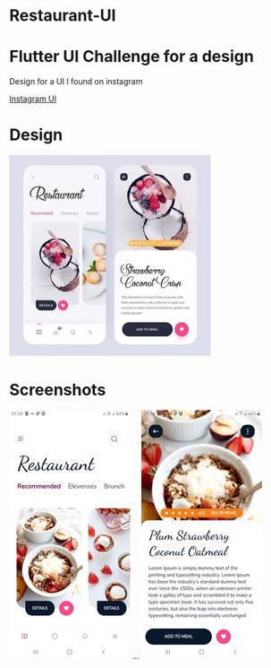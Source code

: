 # Restaurant-UI

# Flutter UI Challenge for a design

Design for a UI I found on instagram 

[Instagram UI](https://www.instagram.com/p/CBGeqyAhs8m/)

# Design

![alt text](https://github.com/CodeDruid13/Restaurant-UI/raw/master/20200609_021741.jpg)


# Screenshots

![alt text](https://github.com/CodeDruid13/Restaurant-UI/raw/master/Screen_one.jpg) ... ![alt text](https://github.com/CodeDruid13/Restaurant-UI/raw/master/screen_two.jpg) 

